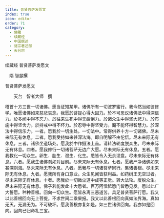 ```yaml
---
title: 普贤菩萨发愿文
index: true
icon: editor
order: 71
category:
  - 佛藏
  - 续藏经
  - 中国撰述
  - 诸宗著述部
  - 天台宗
---
```


续藏经   普贤菩萨发愿文  

　隋 智顗撰  

普贤菩萨发愿文  

　　天台　智者大师　撰  

稽首十方三世一切诸佛。愿当证知某甲。诸佛所有一切波罗蜜行。我今然当如彼修学。唯愿诸佛如来慈悲哀念。我愿於菩提心得大固力。於不可思议诸佛法中得深信力。於多闻中得不忘力。於往来生死中得无疲倦力。於诸众生中得坚大悲力。於布施中得坚舍力。於持戒中得不坏力。於忍辱中得坚受力。魔不能坏得智慧力。於深法中得信乐力。一者。愿我於一切生处。一切法中。常得供养十方一切诸佛。尽未来际无有休息。二者。愿我受持如来甚深法海。即自明解不由佗悟。尽未来际无有休息。三者。诸佛坐道场处。愿我於中作摄法上首。请转法轮度脱众生。尽未来际无有休息。四者。愿我修行一切诸菩萨无边广大愿。尽未来际无有休息。五者。愿我教化一切众生。卵生．胎生．湿生．化生。悉皆令入无余涅盘。尽未来际无有休息。六者。愿我生诸佛剎如对目前。尽未来际无有休息。七者。愿我严净诸佛如来甚深剎海。尽未来际无有休息。八者。愿我与一切诸菩萨同行。集诸善根。尽未来际无有休息。九者。愿我所有身口意业。众生见闻皆获利益。如药树王无空过者。尽未来际无有休息。十者。愿我於一切微尘道中成等正觉。转大法轮。度脱众生。尽未来际无有休息。佛子若能发此十大愿者。百万阿僧祗愿门皆悉见发。愿以此广大誓愿。种种善根。回向一切众生。愿皆永离三恶道苦。具足普贤菩萨行愿。我又以此善根回向无上菩提。不求世间二乘果报。我又以此善根回向真如法界海。真如无灭。无漏无为。不可破坏。愿我善根亦复如是。如三世诸佛回向。我亦如是回向。回向已归命礼三宝。  

